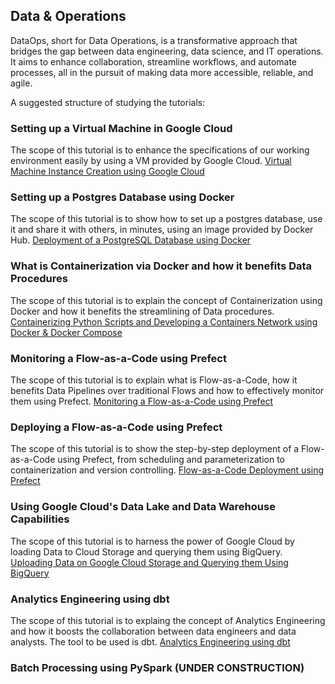 ## Data & Operations

DataOps, short for Data Operations, is a transformative approach that bridges the gap between data engineering, data science, and IT operations. It aims to enhance collaboration, streamline workflows, and automate processes, all in the pursuit of making data more accessible, reliable, and agile.

A suggested structure of studying the tutorials:

### Setting up a Virtual Machine in Google Cloud

The scope of this tutorial is to enhance the specifications of our working environment easily by using a VM provided by Google Cloud.
[Virtual Machine Instance Creation using Google Cloud](https://github.com/ssideris/Data_Management_and_Analytics_Operations/tree/main/DataOps/Virtual%20Machine%20Instance%20Creation%20using%20Google%20Cloud.pdf)

### Setting up a Postgres Database using Docker

The scope of this tutorial is to show how to set up a postgres database, use it and share it with others, in minutes, using an image provided by Docker Hub.
[Deployment of a PostgreSQL Database using Docker](https://github.com/ssideris/Data_Management_and_Analytics_Operations/tree/main/DataOps/Deployment%20of%20a%20PostgreSQL%20Database%20using%20Docker)

### What is Containerization via Docker and how it benefits Data Procedures

The scope of this tutorial is to explain the concept of Containerization using Docker and how it benefits the streamlining of Data procedures.
[Containerizing Python Scripts and Developing a Containers Network using Docker & Docker Compose](https://github.com/ssideris/Data_Management_and_Analytics_Operations/tree/main/DataOps/Containerizing%20Python%20Scripts%20and%20Developing%20a%20Containers%20Network%20using%20Docker%20%26%20Docker%20Compose)

### Monitoring a Flow-as-a-Code using Prefect

The scope of this tutorial is to explain what is Flow-as-a-Code, how it benefits Data Pipelines over traditional Flows and how to effectively monitor them using Prefect.
[Monitoring a Flow-as-a-Code using Prefect](https://github.com/ssideris/Data_Management_and_Analytics_Operations/tree/main/DataOps/Flow-as-a-Code%20Monitoring%20using%20Prefect)

### Deploying a Flow-as-a-Code using Prefect

The scope of this tutorial is to show the step-by-step deployment of a Flow-as-a-Code using Prefect, from scheduling and parameterization to containerization and version controlling.
[Flow-as-a-Code Deployment using Prefect]([https://github.com/ssideris/Data_Management_and_Analytics_Operations/edit/main/DataOps/README.md](https://github.com/ssideris/Data_Management_and_Analytics_Operations/tree/main/DataOps/Flow-as-a-Code%20Deployment%20using%20Prefect))

### Using Google Cloud's Data Lake and Data Warehouse Capabilities 

The scope of this tutorial is to harness the power of Google Cloud by loading Data to Cloud Storage and querying them using BigQuery.
[Uploading Data on Google Cloud Storage and Querying them Using BigQuery](https://github.com/ssideris/Data_Management_and_Analytics_Operations/tree/main/DataOps/Uploading%20Data%20in%20Google%20Cloud%20Storage%20and%20Querying%20them%20using%20Big%20Query)

### Analytics Engineering using dbt

The scope of this tutorial is to explaing the concept of Analytics Engineering and how it boosts the collaboration between data engineers and data analysts. The tool to be used is dbt.
[Analytics Engineering using dbt](https://github.com/ssideris/Data_Management_and_Analytics_Operations/blob/main/DataOps/Analytics%20Engineering%20using%20dbt/README.md)

### Batch Processing using PySpark (UNDER CONSTRUCTION)
